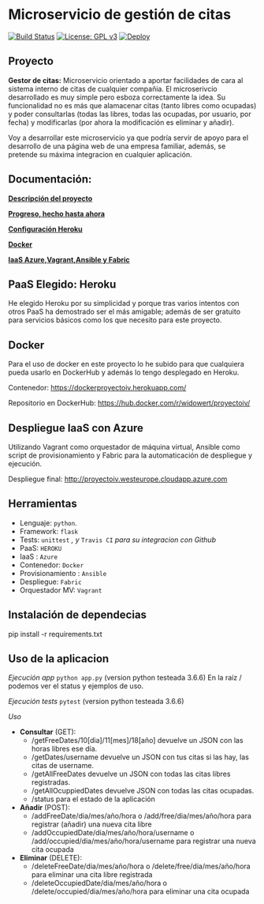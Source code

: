 # Microservicio de gestión de citas

[![Build Status](https://travis-ci.org/widowert/ProyectoIV.svg?branch=master)](https://travis-ci.org/widowert/ProyectoIV)
[![License: GPL v3](https://img.shields.io/badge/License-GPL%20v3-blue.svg)](https://www.gnu.org/licenses/gpl-3.0)
[![Deploy](https://www.herokucdn.com/deploy/button.svg)](https://proyectoiv.herokuapp.com)

## Proyecto

__Gestor de citas:__
Microservicio orientado a aportar facilidades de cara al sistema interno de citas de cualquier compañia. El microserivcio desarrollado es muy simple pero esboza correctamente la idea. Su funcionalidad no es más que alamacenar citas (tanto libres como ocupadas) y poder consultarlas (todas las libres, todas las ocupadas, por usuario, por fecha) y modificarlas (por ahora la modificación es eliminar y añadir).

Voy a desarrollar este microservicio ya que podría servir de apoyo para el desarrollo de una página web de una empresa familiar, además, se pretende su máxima integracion en cualquier aplicación.

## Documentación:

[__Descripción del proyecto__](https://widowert.github.io/ProyectoIV/doc/description)

[__Progreso, hecho hasta ahora__](https://widowert.github.io/ProyectoIV/doc/bynow)

[__Configuración Heroku__](https://widowert.github.io/ProyectoIV/doc/heroku)

[__Docker__](https://widowert.github.io/ProyectoIV/doc/docker)

[__IaaS Azure,Vagrant,Ansible y Fabric__](https://widowert.github.io/ProyectoIV/doc/azure)

## PaaS Elegido: Heroku

He elegido Heroku por su simplicidad y porque tras varios intentos con otros PaaS ha demostrado ser el más amigable; además de ser gratuito para servicios básicos como los que necesito para este proyecto. 

## Docker

Para el uso de docker en este proyecto lo he subido para que cualquiera pueda usarlo en DockerHub y además lo tengo desplegado en Heroku.

Contenedor: https://dockerproyectoiv.herokuapp.com/

Repositorio en DockerHub: https://hub.docker.com/r/widowert/proyectoiv/

## Despliegue IaaS con Azure

Utilizando Vagrant como orquestador de máquina virtual, Ansible como script de provisionamiento y Fabric para la automaticación de despliegue y ejecución.

Despliegue final: http://proyectoiv.westeurope.cloudapp.azure.com

## Herramientas
+ Lenguaje: `python`.
+ Framework: `flask`
+ Tests: `unittest` _, y_ `Travis CI` _para su integracion con Github_
+ PaaS: `HEROKU`
+ IaaS : `Azure`
+ Contenedor: `Docker`
+ Provisionamiento : `Ansible`
+ Despliegue: `Fabric`
+ Orquestador MV: `Vagrant`

## Instalación de dependecias
pip install -r requirements.txt

## Uso de la aplicacion
_Ejecución app_ `python app.py` (version python testeada 3.6.6)
En la raíz / podemos ver el status y ejemplos de uso.

_Ejecución tests_ `pytest` (version python testeada 3.6.6)

_Uso_
+ __Consultar__ (GET): 
  - /getFreeDates/10[dia]/11[mes]/18[año] devuelve un JSON con las horas libres ese día.
  - /getDates/username devuelve un JSON con tus citas si las hay, las citas de username.
  - /getAllFreeDates devuelve un JSON con todas las citas libres registradas.
  - /getAllOcuppiedDates devuelve JSON con todas las citas ocupadas.
  - /status para el estado de la aplicación
+ __Añadir__ (POST):
  - /addFreeDate/dia/mes/año/hora o /add/free/dia/mes/año/hora para registrar (añadir) una nueva cita libre
  - /addOccupiedDate/dia/mes/año/hora/username o /add/occupied/dia/mes/año/hora/username para registrar una nueva cita ocupada
+ __Eliminar__ (DELETE):
  - /deleteFreeDate/dia/mes/año/hora o /delete/free/dia/mes/año/hora para eliminar una cita libre registrada
  - /deleteOccupiedDate/dia/mes/año/hora o /delete/occupied/dia/mes/año/hora para eliminar una cita ocupada
 
